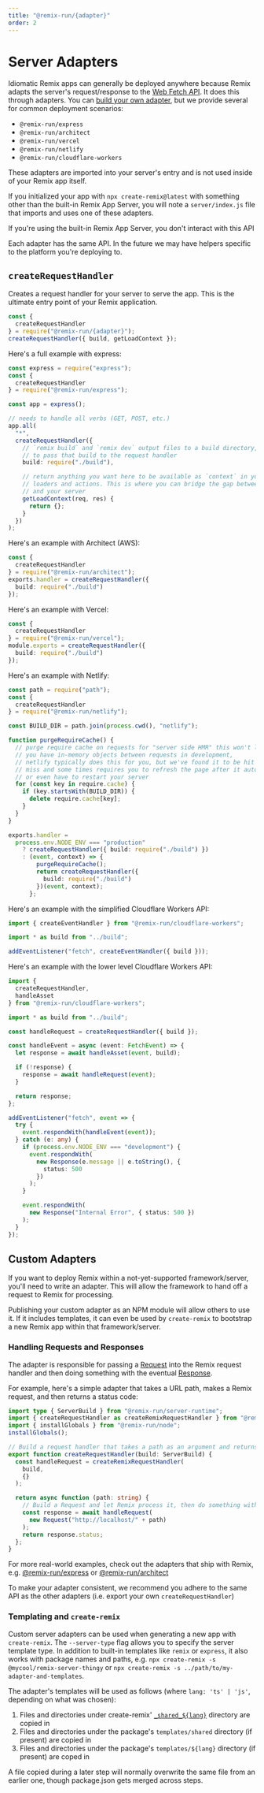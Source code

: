```yaml
---
title: "@remix-run/{adapter}"
order: 2
---
```


# Server Adapters

Idiomatic Remix apps can generally be deployed anywhere because Remix adapts the server's request/response to the [Web Fetch API](https://developer.mozilla.org/en-US/docs/Web/API/Fetch_API). It does this through adapters. You can [build your own adapter](#custom-adapters), but we provide several for common deployment scenarios:

- `@remix-run/express`
- `@remix-run/architect`
- `@remix-run/vercel`
- `@remix-run/netlify`
- `@remix-run/cloudflare-workers`

These adapters are imported into your server's entry and is not used inside of your Remix app itself.

If you initialized your app with `npx create-remix@latest` with something other than the built-in Remix App Server, you will note a `server/index.js` file that imports and uses one of these adapters.

<docs-info>If you're using the built-in Remix App Server, you don't interact with this API</docs-info>

Each adapter has the same API. In the future we may have helpers specific to the platform you're deploying to.

## `createRequestHandler`

Creates a request handler for your server to serve the app. This is the ultimate entry point of your Remix application.

```ts
const {
  createRequestHandler
} = require("@remix-run/{adapter}");
createRequestHandler({ build, getLoadContext });
```

Here's a full example with express:

```ts [2, 9-20]
const express = require("express");
const {
  createRequestHandler
} = require("@remix-run/express");

const app = express();

// needs to handle all verbs (GET, POST, etc.)
app.all(
  "*",
  createRequestHandler({
    // `remix build` and `remix dev` output files to a build directory, you need
    // to pass that build to the request handler
    build: require("./build"),

    // return anything you want here to be available as `context` in your
    // loaders and actions. This is where you can bridge the gap between Remix
    // and your server
    getLoadContext(req, res) {
      return {};
    }
  })
);
```

Here's an example with Architect (AWS):

```ts
const {
  createRequestHandler
} = require("@remix-run/architect");
exports.handler = createRequestHandler({
  build: require("./build")
});
```

Here's an example with Vercel:

```ts
const {
  createRequestHandler
} = require("@remix-run/vercel");
module.exports = createRequestHandler({
  build: require("./build")
});
```

Here's an example with Netlify:

```ts
const path = require("path");
const {
  createRequestHandler
} = require("@remix-run/netlify");

const BUILD_DIR = path.join(process.cwd(), "netlify");

function purgeRequireCache() {
  // purge require cache on requests for "server side HMR" this won't let
  // you have in-memory objects between requests in development,
  // netlify typically does this for you, but we've found it to be hit or
  // miss and some times requires you to refresh the page after it auto reloads
  // or even have to restart your server
  for (const key in require.cache) {
    if (key.startsWith(BUILD_DIR)) {
      delete require.cache[key];
    }
  }
}

exports.handler =
  process.env.NODE_ENV === "production"
    ? createRequestHandler({ build: require("./build") })
    : (event, context) => {
        purgeRequireCache();
        return createRequestHandler({
          build: require("./build")
        })(event, context);
      };
```

Here's an example with the simplified Cloudflare Workers API:

```ts
import { createEventHandler } from "@remix-run/cloudflare-workers";

import * as build from "../build";

addEventListener("fetch", createEventHandler({ build }));
```

Here's an example with the lower level Cloudflare Workers API:

```ts
import {
  createRequestHandler,
  handleAsset
} from "@remix-run/cloudflare-workers";

import * as build from "../build";

const handleRequest = createRequestHandler({ build });

const handleEvent = async (event: FetchEvent) => {
  let response = await handleAsset(event, build);

  if (!response) {
    response = await handleRequest(event);
  }

  return response;
};

addEventListener("fetch", event => {
  try {
    event.respondWith(handleEvent(event));
  } catch (e: any) {
    if (process.env.NODE_ENV === "development") {
      event.respondWith(
        new Response(e.message || e.toString(), {
          status: 500
        })
      );
    }

    event.respondWith(
      new Response("Internal Error", { status: 500 })
    );
  }
});
```

## Custom Adapters

If you want to deploy Remix within a not-yet-supported framework/server, you'll need to write an adapter. This will allow the framework to hand off a request to Remix for processing.

Publishing your custom adapter as an NPM module will allow others to use it. If it includes templates, it can even be used by `create-remix` to bootstrap a new Remix app within that framework/server.

### Handling Requests and Responses

The adapter is responsible for passing a [Request](https://developer.mozilla.org/en-US/docs/Web/API/Request) into the Remix request handler and then doing something with the eventual [Response](https://developer.mozilla.org/en-US/docs/Web/API/Response).

For example, here's a simple adapter that takes a URL path, makes a Remix request, and then returns a status code:

```ts
import type { ServerBuild } from "@remix-run/server-runtime";
import { createRequestHandler as createRemixRequestHandler } from "@remix-run/server-runtime";
import { installGlobals } from "@remix-run/node";
installGlobals();

// Build a request handler that takes a path as an argument and returns the status code
export function createRequestHandler(build: ServerBuild) {
  const handleRequest = createRemixRequestHandler(
    build,
    {}
  );

  return async function (path: string) {
    // Build a Request and let Remix process it, then do something with the Response
    const response = await handleRequest(
      new Request("http://localhost/" + path)
    );
    return response.status;
  };
}
```

For more real-world examples, check out the adapters that ship with Remix, e.g. [@remix-run/express](https://github.com/remix-run/remix/blob/main/packages/remix-express/index.ts) or [@remix-run/architect](https://github.com/remix-run/remix/blob/main/packages/remix-architect/index.ts)

To make your adapter consistent, we recommend you adhere to the same API as the other adapters (i.e. export your own `createRequestHandler`)

### Templating and `create-remix`

Custom server adapters can be used when generating a new app with `create-remix`. The `--server-type` flag allows you to specify the server template type. In addition to built-in templates like `remix` or `express`, it also works with package names and paths, e.g. `npx create-remix -s @mycool/remix-server-thingy` or `npx create-remix -s ../path/to/my-adapter-and-templates`.

The adapter's templates will be used as follows (where `lang: 'ts' | 'js'`, depending on what was chosen):

1. Files and directories under create-remix' [`_shared_${lang}`](https://github.com/remix-run/remix/tree/main/packages/create-remix/templates) directory are copied in
2. Files and directories under the package's `templates/shared` directory (if present) are copied in
3. Files and directories under the package's `templates/${lang}` directory (if present) are coped in

A file copied during a later step will normally overwrite the same file from an earlier one, though package.json gets merged across steps.

